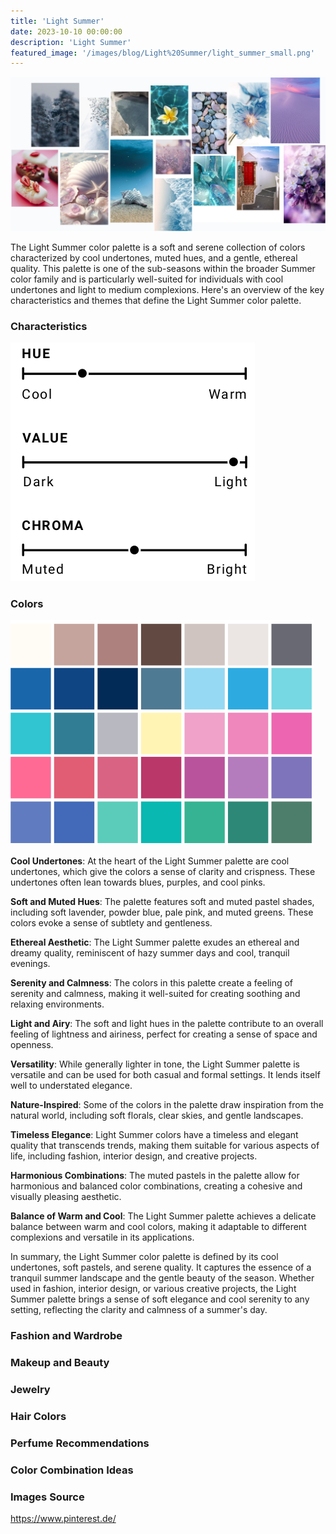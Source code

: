 ```yaml
---
title: 'Light Summer'
date: 2023-10-10 00:00:00
description: 'Light Summer'
featured_image: '/images/blog/Light%20Summer/light_summer_small.png'
---
```


![](/images/blog/Light%20Summer/mood_board.png)

The Light Summer color palette is a soft and serene collection of colors characterized by cool undertones, muted hues, and a gentle, ethereal quality. This palette is one of the sub-seasons within the broader Summer color family and is particularly well-suited for individuals with cool undertones and light to medium complexions. Here's an overview of the key characteristics and themes that define the Light Summer color palette.

### Characteristics

![](/images/blog/Light%20Summer/characteristics.png)

### Colors

![](/images/blog/Light%20Summer/colors.png)


**Cool Undertones**: At the heart of the Light Summer palette are cool undertones, which give the colors a sense of clarity and crispness. These undertones often lean towards blues, purples, and cool pinks.

**Soft and Muted Hues**: The palette features soft and muted pastel shades, including soft lavender, powder blue, pale pink, and muted greens. These colors evoke a sense of subtlety and gentleness.

**Ethereal Aesthetic**: The Light Summer palette exudes an ethereal and dreamy quality, reminiscent of hazy summer days and cool, tranquil evenings.

**Serenity and Calmness**: The colors in this palette create a feeling of serenity and calmness, making it well-suited for creating soothing and relaxing environments.

**Light and Airy**: The soft and light hues in the palette contribute to an overall feeling of lightness and airiness, perfect for creating a sense of space and openness.

**Versatility**: While generally lighter in tone, the Light Summer palette is versatile and can be used for both casual and formal settings. It lends itself well to understated elegance.

**Nature-Inspired**: Some of the colors in the palette draw inspiration from the natural world, including soft florals, clear skies, and gentle landscapes.

**Timeless Elegance**: Light Summer colors have a timeless and elegant quality that transcends trends, making them suitable for various aspects of life, including fashion, interior design, and creative projects.

**Harmonious Combinations**: The muted pastels in the palette allow for harmonious and balanced color combinations, creating a cohesive and visually pleasing aesthetic.

**Balance of Warm and Cool**: The Light Summer palette achieves a delicate balance between warm and cool colors, making it adaptable to different complexions and versatile in its applications.

In summary, the Light Summer color palette is defined by its cool undertones, soft pastels, and serene quality. It captures the essence of a tranquil summer landscape and the gentle beauty of the season. Whether used in fashion, interior design, or various creative projects, the Light Summer palette brings a sense of soft elegance and cool serenity to any setting, reflecting the clarity and calmness of a summer's day.



### Fashion and Wardrobe

### Makeup and Beauty

### Jewelry

### Hair Colors

### Perfume Recommendations

### Color Combination Ideas

### Images Source 

https://www.pinterest.de/